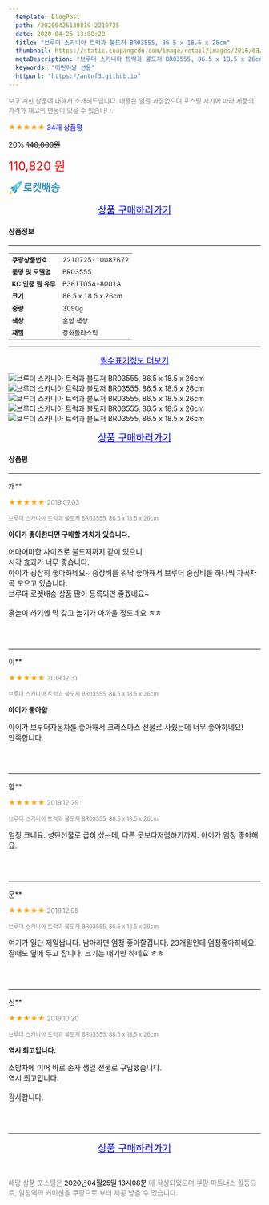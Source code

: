 ```yaml
---
  template: BlogPost
  path: /20200425130819-2210725
  date: 2020-04-25 13:08:20
  title: "브루더 스카니아 트럭과 불도저 BR03555, 86.5 x 18.5 x 26cm"
  thumbnail: https://static.coupangcdn.com/image/retail/images/2016/03/08/10/3/6ac8ec4c-d7e4-4d20-b896-100fb7f3066a.jpg
  metaDescription: "브루더 스카니아 트럭과 불도저 BR03555, 86.5 x 18.5 x 26cm,어린이날 선물"
  keywords: "어린이날 선물"
  httpurl: "https://antnf3.github.io"
---
```

  
<span style="color: #888;font-size:0.8rem">보고 계신 상품에 대해서 소개해드립니다.
내용은 일절 과장없으며 포스팅 시기에 따라 제품의 가격과 재고의 변동이 있을 수 있습니다.</span>
  
<span style="color: orange;">★★★★★</span> <span style="color: blue;font-size: 0.85rem;">34개 상품평</span>

<span style="font-size: 0.9rem">20%</span> <span style="font-size: 0.9rem">~~140,000원~~</span>

<span style="color: red;font-size: 1.5rem;">110,820 원</span>

![로켓배송](/assets/rocket_logo.png)

<p align="center"><a href="http://me2.do/xtbcSJPc" style="font-size: 1.2rem; color: blue;">상품 구매하러가기</a></p>

#### 상품정보

---

|                  |                       |
| ---------------- | --------------------- |
| **<span style="font-size:0.8rem;">쿠팡상품번호</span>** | <span style="font-size:0.8rem;">2210725-10087672</span> |
| **<span style="font-size:0.8rem;">품명 및 모델명</span>**    | <span style="font-size:0.8rem;">BR03555</span>        |
| **<span style="font-size:0.8rem;">KC 인증 필 유무</span>**    | <span style="font-size:0.8rem;">B361T054-8001A</span>        |
| **<span style="font-size:0.8rem;">크기</span>**    | <span style="font-size:0.8rem;">86.5 x 18.5 x 26cm</span>        |
| **<span style="font-size:0.8rem;">중량</span>**    | <span style="font-size:0.8rem;">3090g</span>        |
| **<span style="font-size:0.8rem;">색상</span>**    | <span style="font-size:0.8rem;">혼합 색상</span>        |
| **<span style="font-size:0.8rem;">재질</span>**    | <span style="font-size:0.8rem;">강화플라스틱</span>        |








---

<p align="center"><a href="http://me2.do/xtbcSJPc" style="font-size: 1rem; color: blue;">필수표기정보 더보기</a></p>

![브루더 스카니아 트럭과 불도저 BR03555, 86.5 x 18.5 x 26cm](http://thumbnail9.coupangcdn.com/thumbnails/remote/q89/image/retail/images/2016/03/08/10/7/30ed641a-4209-4d8f-b9ee-646c45fb8f5b.jpg)
![브루더 스카니아 트럭과 불도저 BR03555, 86.5 x 18.5 x 26cm](http://thumbnail6.coupangcdn.com/thumbnails/remote/q89/image/retail/images/2016/03/08/10/1/15ff37b9-0991-42dc-bf4b-7997ea309cd0.jpg)
![브루더 스카니아 트럭과 불도저 BR03555, 86.5 x 18.5 x 26cm](http://thumbnail10.coupangcdn.com/thumbnails/remote/q89/image/retail/images/2016/03/08/10/0/aadd6e52-69b0-492a-a550-39f5e700905c.jpg)
![브루더 스카니아 트럭과 불도저 BR03555, 86.5 x 18.5 x 26cm](http://thumbnail8.coupangcdn.com/thumbnails/remote/q89/image/retail/images/2016/03/08/10/6/e37daa7a-1670-4318-b790-06ee7aa11605.jpg)
![브루더 스카니아 트럭과 불도저 BR03555, 86.5 x 18.5 x 26cm](http://thumbnail6.coupangcdn.com/thumbnails/remote/q89/image/retail/images/2016/03/08/10/3/6f7883d7-bf91-49d6-9cb4-f3b7b2650ab6.jpg)

<p align="center"><a href="http://me2.do/xtbcSJPc" style="font-size: 1.2rem; color: blue;">상품 구매하러가기</a></p>

#### 상품평
  
---
  
개**
    
<span style="color: orange;">★★★★★</span> <span style="font-size:0.8rem;color: #888;">2019.07.03</span>
    
<span style="color: #888;font-size:0.7rem">브루더 스카니아 트럭과 불도저 BR03555, 86.5 x 18.5 x 26cm</span>
    
<span style="font-size:0.85rem">**아이가 좋아한다면 구매할 가치가 있습니다.**</span>
    
<span style="font-size: 0.9rem;">어마어마한 사이즈로 불도저까지 같이 있으니 <br/>시각 효과가 너무 좋습니다.<br/>아이가 굉장히 좋아하네요~ 중장비를 워낙 좋아해서 브루더 중장비를 하나씩 차곡차곡 모으고 있습니다. <br/>브루더 로켓배송 상품 많이 등록되면 좋겠네요~<br/><br/>흙놀이 하기엔 막 갖고 놀기가 아까울 정도네요 ㅎㅎ</span>
    
<br>
<br>

---
  
이**
    
<span style="color: orange;">★★★★★</span> <span style="font-size:0.8rem;color: #888;">2019.12.31</span>
    
<span style="color: #888;font-size:0.7rem">브루더 스카니아 트럭과 불도저 BR03555, 86.5 x 18.5 x 26cm</span>
    
<span style="font-size:0.85rem">**아이가 좋아함**</span>
    
<span style="font-size: 0.9rem;">아이가 브루더자동차를 좋아해서 크리스마스 선물로 사줬는데 너무 좋아하네요!<br/>만족합니다.</span>
    
<br>
<br>

---
  
함**
    
<span style="color: orange;">★★★★★</span> <span style="font-size:0.8rem;color: #888;">2019.12.29</span>
    
<span style="color: #888;font-size:0.7rem">브루더 스카니아 트럭과 불도저 BR03555, 86.5 x 18.5 x 26cm</span>
    

    
<span style="font-size: 0.9rem;">엄청 크네요. 성탄선물로 급히 샀는데, 다른 곳보다저렴하기까지. 아이가 엄청 좋아해요.</span>
    
<br>
<br>

---
  
문**
    
<span style="color: orange;">★★★★★</span> <span style="font-size:0.8rem;color: #888;">2019.12.05</span>
    
<span style="color: #888;font-size:0.7rem">브루더 스카니아 트럭과 불도저 BR03555, 86.5 x 18.5 x 26cm</span>
    

    
<span style="font-size: 0.9rem;">여기가 일단 제일쌉니다. 남아라면 엄청 좋아할겁니다. 23개월인데 엄청좋아하네요. 잘때도 옆에 두고 잡니다. 크기는 애기만 하네요 ㅎㅎ</span>
    
<br>
<br>

---
  
신**
    
<span style="color: orange;">★★★★★</span> <span style="font-size:0.8rem;color: #888;">2019.10.20</span>
    
<span style="color: #888;font-size:0.7rem">브루더 스카니아 트럭과 불도저 BR03555, 86.5 x 18.5 x 26cm</span>
    
<span style="font-size:0.85rem">**역시 최고입니다.**</span>
    
<span style="font-size: 0.9rem;">소방차에 이어 바로 손자 생일 선물로 구입했습니다.<br/>역시 최고입니다.<br/><br/>감사합니다.</span>
    
<br>
<br>


  
---
  
<p align="center"><a href="http://me2.do/xtbcSJPc" style="font-size: 1.2rem; color: blue;">상품 구매하러가기</a></p>
  
<br>
  
<span style="font-size: 0.85rem; color: #888;">해당 상품 포스팅은 <span style="color: #000;"> 2020년04월25일 13시08분 </span> 에 작성되었으며 쿠팡 파트너스 활동으로, 일정액의 커미션을 쿠팡으로 부터 제공 받을 수 있습니다.</span>